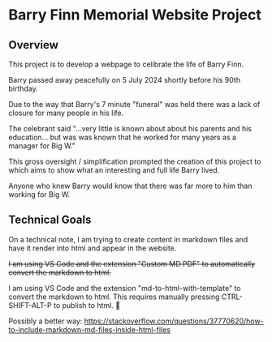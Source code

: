 # Barry Finn Memorial Website Project

## Overview

This project is to develop a webpage to celibrate the life of Barry Finn.

Barry passed away peacefully on 5 July 2024 shortly before his 90th birthday.

Due to the way that Barry's 7 minute "funeral" was held there was a lack of closure for many people in his life.

The celebrant said "...very little is known about about his parents and his education... but was was known that he worked for many years as a manager for Big W."

This gross oversight / simplification prompted the creation of this project to which aims to show what an interesting and full life Barry lived.

Anyone who knew Barry would know that there was far more to him than working for Big W.

## Technical Goals

On a technical note, I am trying to create content in markdown files and have it render into html and appear in the website.

~~I am using VS Code and the extension "Custom MD PDF" to automatically convert the markdown to html.~~

I am using VS Code and the extension "md-to-html-with-template" to  convert the markdown to html.  This requires manually pressing CTRL-SHIFT-ALT-P to publish to html. 🙁

Possibly a better way: https://stackoverflow.com/questions/37770620/how-to-include-markdown-md-files-inside-html-files
